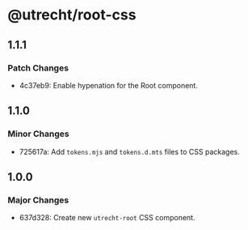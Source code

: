 # @utrecht/root-css

## 1.1.1

### Patch Changes

- 4c37eb9: Enable hypenation for the Root component.

## 1.1.0

### Minor Changes

- 725617a: Add `tokens.mjs` and `tokens.d.mts` files to CSS packages.

## 1.0.0

### Major Changes

- 637d328: Create new `utrecht-root` CSS component.
